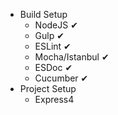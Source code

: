 * Build Setup
  * NodeJS ✔
  * Gulp ✔
  * ESLint ✔
  * Mocha/Istanbul ✔
  * ESDoc ✔
  * Cucumber ✔
* Project Setup
  * Express4
